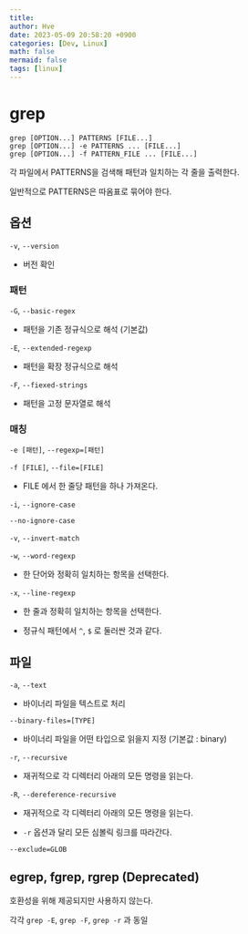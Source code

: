 ```yaml
---
title: 
author: Hve
date: 2023-05-09 20:58:20 +0900
categories: [Dev, Linux]
math: false
mermaid: false
tags: [linux]
---
```


# grep

```
grep [OPTION...] PATTERNS [FILE...]
grep [OPTION...] -e PATTERNS ... [FILE...]
grep [OPTION...] -f PATTERN_FILE ... [FILE...]
```

각 파일에서 PATTERNS을 검색해 패턴과 일치하는 각 줄을 출력한다.

일반적으로 PATTERNS은 따옴표로 묶어야 한다.

## 옵션


`-v`, `--version` 

- 버전 확인

### 패턴

`-G`, `--basic-regex`

- 패턴을 기존 정규식으로 해석 (기본값)

`-E`, `--extended-regexp`

- 패턴을 확장 정규식으로 해석

`-F`, `--fiexed-strings`

- 패턴을 고정 문자열로 해석

### 매칭

`-e [패턴]`, `--regexp=[패턴]`

`-f [FILE]`, `--file=[FILE]`

- FILE 에서 한 줄당 패턴을 하나 가져온다.


`-i`, `--ignore-case`

`--no-ignore-case`

`-v`, `--invert-match`

`-w`, `--word-regexp`

- 한 단어와 정확히 일치하는 항목을 선택한다.

`-x`, `--line-regexp`

- 한 줄과 정확히 일치하는 항목을 선택한다.

- 정규식 패턴에서 `^`, `$` 로 둘러싼 것과 같다.

## 파일

`-a`, `--text`

- 바이너리 파일을 텍스트로 처리

`--binary-files=[TYPE]`

- 바이너리 파일을 어떤 타입으로 읽을지 지정 (기본값 : binary)

`-r`, `--recursive`

- 재귀적으로 각 디렉터리 아래의 모든 명령을 읽는다.

`-R`, `--dereference-recursive`

- 재귀적으로 각 디렉터리 아래의 모든 명령을 읽는다.

- `-r` 옵션과 달리 모든 심볼릭 링크를 따라간다.


`--exclude=GLOB`

## egrep, fgrep, rgrep (Deprecated)

호환성을 위해 제공되지만 사용하지 않는다.

각각 `grep -E`, `grep -F`, `grep -r` 과 동일
